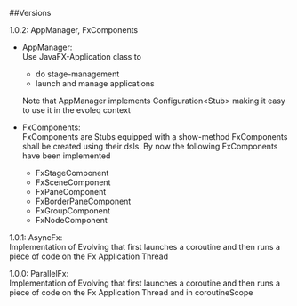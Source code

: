 ##Versions

1.0.2: AppManager, FxComponents
* AppManager: <br>
Use JavaFX-Application class to
    * do stage-management 
    * launch and manage applications  

  Note that AppManager implements Configuration<Stub<D>>
  making it easy to use it in the evoleq context
  
* FxComponents: <br>FxComponents are Stubs equipped with a show-method
FxComponents shall be created using their dsls. By now the following FxComponents have been implemented 
    * FxStageComponent
    * FxSceneComponent
    * FxPaneComponent
    * FxBorderPaneComponent
    * FxGroupComponent
    * FxNodeComponent
    
   

1.0.1: AsyncFx: <br> Implementation of Evolving that first launches a coroutine and then runs a piece of code on the Fx Application Thread 

1.0.0: ParallelFx: <br> Implementation of Evolving that first launches a coroutine and then runs a piece of code on the Fx Application Thread and in coroutineScope
